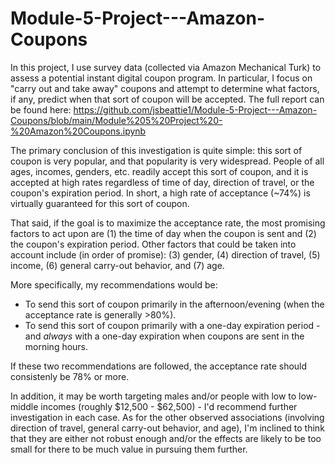 # Module-5-Project---Amazon-Coupons

In this project, I use survey data (collected via Amazon Mechanical Turk) to assess a potential instant digital coupon program. In particular, I focus on "carry out and take away" coupons and attempt to determine what factors, if any, predict when that sort of coupon will be accepted. The full report can be found here: https://github.com/jsbeattie1/Module-5-Project---Amazon-Coupons/blob/main/Module%205%20Project%20-%20Amazon%20Coupons.ipynb

The primary conclusion of this investigation is quite simple: this sort of coupon is very popular, and that popularity is very widespread. People of all ages, incomes, genders, etc. readily accept this sort of coupon, and it is accepted at high rates regardless of time of day, direction of travel, or the coupon's expiration period. In short, a high rate of acceptance (~74%) is virtually guaranteed for this sort of coupon.

That said, if the goal is to maximize the acceptance rate, the most promising factors to act upon are (1) the time of day when the coupon is sent and (2) the coupon's expiration period. Other factors that could be taken into account include (in order of promise): (3) gender, (4) direction of travel, (5) income, (6) general carry-out behavior, and (7) age.  

More specifically, my recommendations would be:
- To send this sort of coupon primarily in the afternoon/evening (when the acceptance rate is generally >80%).
- To send this sort of coupon primarily with a one-day expiration period - and *always* with a one-day expiration when coupons are sent in the morning hours.

If these two recommendations are followed, the acceptance rate should consistenly be 78% or more.

In addition, it may be worth targeting males and/or people with low to low-middle incomes (roughly $12,500 - $62,500) - I'd recommend further investigation in each case. As for the other observed associations (involving direction of travel, general carry-out behavior, and age), I'm inclined to think that they are either not robust enough and/or the effects are likely to be too small for there to be much value in pursuing them further. 


